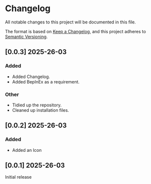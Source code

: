 # Changelog

All notable changes to this project will be documented in this file.

The format is based on [Keep a Changelog](https://keepachangelog.com/en/1.1.0/),
and this project adheres to [Semantic Versioning](https://semver.org/spec/v2.0.0.html).

## [0.0.3] 2025-26-03

### Added

- Added Changelog.
- Added BepInEx as a requirement.

### Other

- Tidied up the repository.
- Cleaned up installation files.

## [0.0.2] 2025-26-03

### Added

- Added an Icon

## [0.0.1] 2025-26-03

Initial release